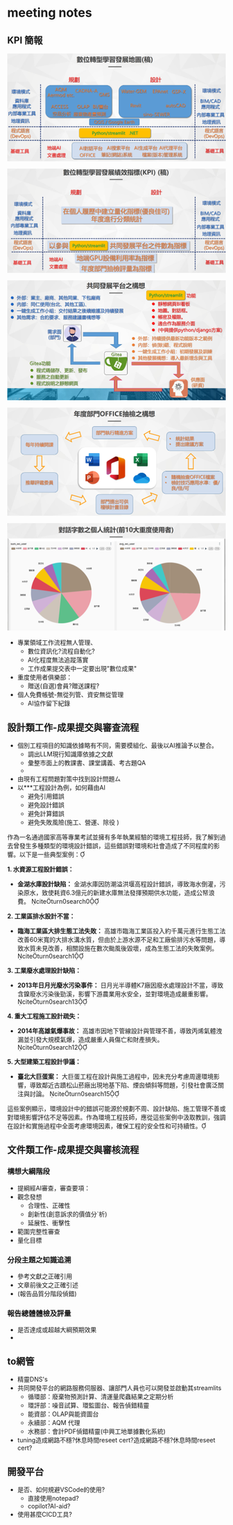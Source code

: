 # meeting notes

## KPI 簡報


![](2025-03-31-08-55-59.png)

![](2025-03-31-08-56-55.png)

![](2025-03-31-08-57-23.png)

![](2025-03-31-08-57-49.png)

![](2025-03-31-09-08-04.png)
- 專業領域工作流程無人管理、
  - 數位資訊化?流程自動化?
  - AI化程度無法追蹤落實
  - 工作成果提交表中一定要出現"數位成果"
- 重度使用者俱樂部：
  - 贈送(自選)會員?贈送課程?
- 個人免費帳號-無從列管、資安無從管理
  - AI協作留下紀錄

## 設計類工作-成果提交與審查流程

- 個別工程項目的知識依據略有不同，需要模組化、最後以AI推論予以整合。
  - 調出LLM現行知識庫依據之文獻
  - 彙整市面上的教課書、課堂講義、考古題QA
  - 
- 由現有工程問題對策中找到設計問題ㄙ
- 以***工程設計為例，如何藉由AI
  - 避免引用錯誤
  - 避免設計錯誤
  - 避免計算錯誤
  - 避免失敗風險(施工、營運、除役 )

作為一名通過國家高等專業考試並擁有多年執業經驗的環境工程技師，我了解到過去曾發生多種類型的環境設計錯誤，這些錯誤對環境和社會造成了不同程度的影響。以下是一些典型案例：

**1. 水資源工程設計錯誤：**

- **金湖水庫設計缺陷：** 金湖水庫因防潮溢洪堰高程設計錯誤，導致海水倒灌，污染原水，致使耗資6.3億元的新建水庫無法發揮預期供水功能，造成公帑浪費。 citeturn0search0

**2. 工業區排水設計不當：**

- **臨海工業區大排生態工法失敗：** 高雄市臨海工業區投入約千萬元進行生態工法改善60米寬的大排水溝水質，但由於上游水源不足和工廠偷排污水等問題，導致水質未見改善，相關設施在數次颱風後毀壞，成為生態工法的失敗案例。 citeturn0search1

**3. 工業廢水處理設計缺陷：**

- **2013年日月光廢水污染事件：** 日月光半導體K7廠因廢水處理設計不當，導致含鎳廢水污染後勁溪，影響下游農業用水安全，並對環境造成嚴重影響。 citeturn0search13

**4. 重大工程施工設計疏失：**

- **2014年高雄氣爆事故：** 高雄市因地下管線設計與管理不善，導致丙烯氣體洩漏並引發大規模氣爆，造成嚴重人員傷亡和財產損失。 citeturn0search12

**5. 大型建築工程設計爭議：**

- **臺北大巨蛋案：** 大巨蛋工程在設計與施工過程中，因未充分考慮周邊環境影響，導致鄰近古蹟松山菸廠出現地基下陷、煙囪傾斜等問題，引發社會廣泛關注與討論。 citeturn0search15

這些案例顯示，環境設計中的錯誤可能源於規劃不周、設計缺陷、施工管理不善或對環境影響評估不足等因素。作為環境工程技師，應從這些案例中汲取教訓，強調在設計和實施過程中全面考慮環境因素，確保工程的安全性和可持續性。 

## 文件類工作-成果提交與審核流程

### 構想大綱階段

- 提綱經AI審查，審查要項：
- 觀念發想
  - 合理性、正確性
  - 創新性(創意訴求的價值分`析)
  - 延展性、衝擊性
- 範圍完整性審查
- 量化目標

### 分段主題之知識追溯

- 參考文獻之正確引用
- 文章前後文之正確引述
- (報告品質分階段偵錯)

### 報告總體體檢及評量

- 是否達成或超越大綱預期效果
- 
## to網管

- 精靈DNS's
- 共同開發平台的網路服務伺服器、讓部門人員也可以開發並啟動其streamlits
  - 循環部：廢棄物預測計算、清運量爬蟲結果之定期分析
  - 環評部：噪音試算、環監圖台、報告偵錯精靈
  - 能資部：OLAP與能資圖台
  - 永續部：AQM 代理
  - 水務部：會計PDF偵錯精靈(中興工地單據數化系統)
- tuning造成網路不穩?休息時間reseet cert?造成網路不穩?休息時間reseet cert?

## 開發平台

- 是否、如何規避VSCode的使用?
  - 直接使用notepad?
  - copilot?AI-aid?
- 使用甚麼CICD工具?